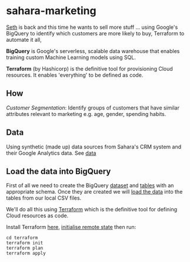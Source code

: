 # sahara-marketing

[Seth](https://medium.com/fuzzylabsai/deploying-ai-in-your-business-3adfd2b33d9e) is back and this time he wants to sell more stuff ... using Google's BigQuery to identify which customers are more likely to buy, Terraform to automate it all,

**BigQuery** is Google's serverless, scalable data warehouse that enables training custom Machine Learning models using SQL.

**Terraform** (by Hashicorp) is the definitive tool for provisioning Cloud resources. It enables 'everything' to be defined as code.

## How

*Customer Segmentation*: Identify groups of customers that have similar attributes relevant to marketing e.g. age, gender, spending habits.

## Data

Using synthetic (made up) data sources from Sahara's CRM system and their Google Analytics data. See [data](data)

## Load the data into BigQuery

First of all we need to create the BigQuery [dataset](https://cloud.google.com/bigquery/docs/datasets) and [tables](https://cloud.google.com/bigquery/docs/tables) with an appropriate schema. Once they are created we will [load the data](https://cloud.google.com/bigquery/docs/loading-data-local) into the tables from our local CSV files.

We'll do all this using [Terraform](https://www.terraform.io/) which is the definitive tool for defining Cloud resources as code.

Install Terraform [here](https://www.terraform.io/downloads.html), [initialise remote state](TERRAFORM_REMOTE_STATE.md) then run:
```
cd terraform
terraform init
terraform plan
terraform apply
```
